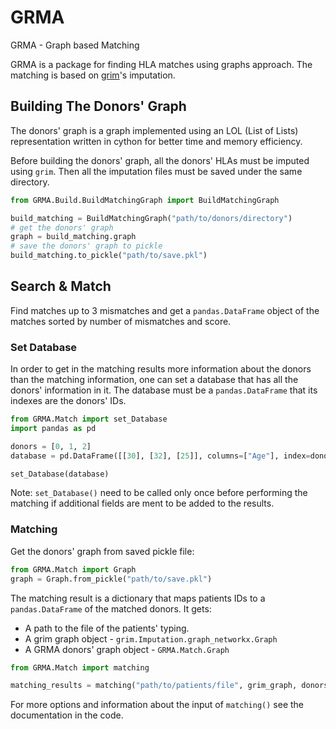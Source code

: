 # GRMA
GRMA - Graph based Matching

GRMA is a package for finding HLA matches using graphs approach.
The matching is based on [grim](https://github.com/nmdp-bioinformatics/py-graph-imputation)'s imputation.

## Building The Donors' Graph

The donors' graph is a graph implemented using an LOL (List of Lists) representation written in cython for better
time and memory efficiency.

Before building the donors' graph, all the donors' HLAs must be imputed using `grim`.
Then all the imputation files must be saved under the same directory.

```python
from GRMA.Build.BuildMatchingGraph import BuildMatchingGraph

build_matching = BuildMatchingGraph("path/to/donors/directory")
# get the donors' graph
graph = build_matching.graph
# save the donors' graph to pickle
build_matching.to_pickle("path/to/save.pkl")
```

## Search & Match

Find matches up to 3 mismatches and get a `pandas.DataFrame` object of the matches sorted by number of mismatches and score.

### Set Database
In order to get in the matching results more information about the donors than the matching information,
one can set a database that has all the donors' information in it.
The database must be a `pandas.DataFrame` that its indexes are the donors' IDs.

```python
from GRMA.Match import set_Database
import pandas as pd

donors = [0, 1, 2]
database = pd.DataFrame([[30], [32], [25]], columns=["Age"], index=donors)

set_Database(database)
```

Note: `set_Database()` need to be called only once before 
performing the matching if additional fields are ment to be added to the results.

### Matching

Get the donors' graph from saved pickle file:
```python
from GRMA.Match import Graph
graph = Graph.from_pickle("path/to/save.pkl") 
```

The matching result is a dictionary that maps patients IDs to a `pandas.DataFrame` of the matched donors.
It gets: 
 - A path to the file of the patients' typing.
 - A grim graph object - `grim.Imputation.graph_networkx.Graph`
 - A GRMA donors' graph object - `GRMA.Match.Graph`


```python
from GRMA.Match import matching

matching_results = matching("path/to/patients/file", grim_graph, donors_graph)
```

For more options and information about the input of `matching()` see the documentation in the code.